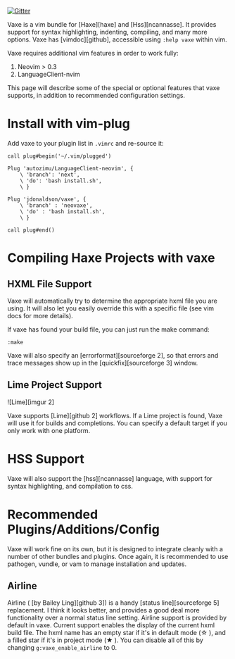 [![Gitter](https://badges.gitter.im/Join%20Chat.svg)](https://gitter.im/jdonaldson/vaxe?utm_source=badge&utm_medium=badge&utm_campaign=pr-badge)

Vaxe is a vim bundle for [Haxe][haxe] and [Hss][ncannasse].  It provides support
for syntax highlighting, indenting, compiling, and many more options.  Vaxe has
[vimdoc][github], accessible using `:help vaxe` within vim.

Vaxe requires additional vim features in order to work fully:

1. Neovim > 0.3
2. LanguageClient-nvim

This page will describe some of the special or optional features that vaxe
supports, in addition to recommended configuration settings.

# Install with vim-plug

Add vaxe to your plugin list in `.vimrc` and re-source it:

```viml
call plug#begin('~/.vim/plugged')

Plug 'autozimu/LanguageClient-neovim', {
    \ 'branch': 'next',
    \ 'do': 'bash install.sh',
    \ }

Plug 'jdonaldson/vaxe', {
    \ 'branch' : 'neovaxe',
    \ 'do' : 'bash install.sh',
    \ }

call plug#end()
```



# Compiling Haxe Projects with vaxe

## HXML File Support

Vaxe will automatically try to determine the appropriate hxml file you are
using.  It will also let you easily override this with a specific file
(see vim docs for more details).

If vaxe has found your build file, you can just run the make command:

```viml
:make
```

Vaxe will also specify an
[errorformat][sourceforge 2],
so that errors and trace messages show up in the
[quickfix][sourceforge 3]
window.

## Lime Project Support
![Lime][imgur 2]

Vaxe supports [Lime][github 2]
workflows.  If a Lime project is found, Vaxe will use it for builds and
completions. You can specify a default target if you only work with one
platform.


# HSS Support
Vaxe will also support the [hss][ncannasse] language,
with support for syntax highlighting, and compilation to css.

# Recommended Plugins/Additions/Config

Vaxe will work fine on its own, but it is designed to integrate cleanly with
a number of other bundles and plugins. Once again, it is recommended to use
pathogen, vundle, or vam to manage installation and updates.

## Airline

Airline ( [by Bailey Ling][github 3]) is a handy
[status line][sourceforge 5]
replacement.  I think it looks better, and provides a good deal more
functionality over a normal status line setting.  Airline support is provided by
default in vaxe.  Current support enables the display of the current hxml build
file.  The hxml name has an empty star if it's in default mode (☆ ), and a
filled star if it's in project mode (★ ).  You can disable all of this by
changing ```g:vaxe_enable_airline``` to 0.



